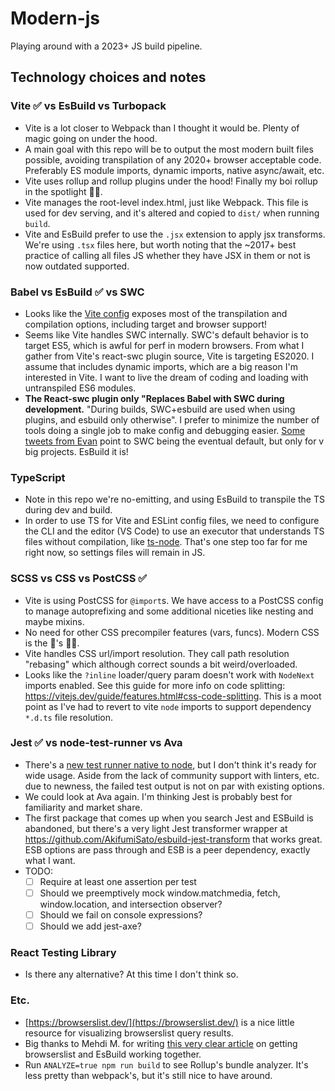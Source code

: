 # Modern-js

Playing around with a 2023+ JS build pipeline.

## Technology choices and notes

### Vite ✅ vs EsBuild vs Turbopack

- Vite is a lot closer to Webpack than I thought it would be. Plenty of magic going on under the hood.
- A main goal with this repo will be to output the most modern built files possible, avoiding transpilation of any 2020+ browser acceptable code. Preferably ES module imports, dynamic imports, native async/await, etc.
- Vite uses rollup and rollup plugins under the hood! Finally my boi rollup in the spotlight 🙌🏼.
- Vite manages the root-level index.html, just like Webpack. This file is used for dev serving, and it's altered and copied to `dist/` when running `build`.
- Vite and EsBuild prefer to use the `.jsx` extension to apply jsx transforms. We're using `.tsx` files here, but worth noting that the ~2017+ best practice of calling all files JS whether they have JSX in them or not is now outdated supported.

### Babel vs EsBuild ✅ vs SWC

- Looks like the [Vite config](https://vitejs.dev/config/build-options.html) exposes most of the transpilation and compilation options, including target and browser support!
- Seems like Vite handles SWC internally. SWC's default behavior is to target ES5, which is awful for perf in modern browsers. From what I gather from Vite's react-swc plugin source, Vite is targeting ES2020. I assume that includes dynamic imports, which are a big reason I'm interested in Vite. I want to live the dream of coding and loading with untranspiled ES6 modules.
- **The React-swc plugin only "Replaces Babel with SWC during development.** "During builds, SWC+esbuild are used when using plugins, and esbuild only otherwise". I prefer to minimize the number of tools doing a single job to make config and debugging easier. [Some tweets from Evan](https://twitter.com/youyuxi/status/1586042491739860993) point to SWC being the eventual default, but only for v big projects. EsBuild it is!

### TypeScript

- Note in this repo we're no-emitting, and using EsBuild to transpile the TS during dev and build.
- In order to use TS for Vite and ESLint config files, we need to configure the CLI and the editor (VS Code) to use an executor that understands TS files without compilation, like [ts-node](https://github.com/TypeStrong/ts-node). That's one step too far for me right now, so settings files will remain in JS.

### SCSS vs CSS vs PostCSS ✅

- Vite is using PostCSS for `@import`s. We have access to a PostCSS config to manage autoprefixing and some additional niceties like nesting and maybe mixins.
- No need for other CSS precompiler features (vars, funcs). Modern CSS is the 🐝's 🦵🏼.
- Vite handles CSS url/import resolution. They call path resolution "rebasing" which although correct sounds a bit weird/overloaded.
- Looks like the `?inline` loader/query param doesn't work with `NodeNext` imports enabled. See this guide for more info on code splitting: https://vitejs.dev/guide/features.html#css-code-splitting. This is a moot point as I've had to revert to vite `node` imports to support dependency `*.d.ts` file resolution.

### Jest ✅ vs node-test-runner vs Ava

- There's a [new test runner native to node](https://glebbahmutov.com/blog/trying-node-test-runner/), but I don't think it's ready for wide usage. Aside from the lack of community support with linters, etc. due to newness, the failed test output is not on par with existing options.
- We could look at Ava again. I'm thinking Jest is probably best for familiarity and market share.
- The first package that comes up when you search Jest and ESBuild is abandoned, but there's a very light Jest transformer wrapper at https://github.com/AkifumiSato/esbuild-jest-transform that works great. ESB options are pass through and ESB is a peer dependency, exactly what I want.
- TODO:
  - [ ] Require at least one assertion per test
  - [ ] Should we preemptively mock window.matchmedia, fetch, window.location, and intersection observer?
  - [ ] Should we fail on console expressions?
  - [ ] Should we add jest-axe?

### React Testing Library

- Is there any alternative? At this time I don't think so.

### Etc.

- [https://browserslist.dev/](https://browserslist.dev/) is a nice little resource for visualizing browserslist query results.
- Big thanks to Mehdi M. for writing [this very clear article](https://dev.to/meduzen/when-vite-ignores-your-browserslist-configuration-3hoe) on getting browserslist and EsBuild working together.
- Run `ANALYZE=true npm run build` to see Rollup's bundle analyzer. It's less pretty than webpack's, but it's still nice to have around.

